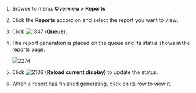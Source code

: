 1.  Browse to menu: **Overview > Reports**

2.  Click the **Reports** accordion and select the report you want to
    view.

3.  Click ![1847](../images/1847.png) (**Queue**).

4.  The report generation is placed on the queue and its status shows in
    the reports page.

    ![2274](../images/2274.png)

5.  Click ![2106](../images/2106.png) **(Reload current display)** to
    update the status.

6.  When a report has finished generating, click on its row to view it.
